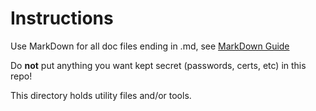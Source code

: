 # Instructions
Use MarkDown for all doc files ending in .md, see [MarkDown Guide](https://guides.github.com/features/mastering-markdown/)

Do **not** put anything you want kept secret (passwords, certs, etc) in this repo!

This directory holds utility files and/or tools.
